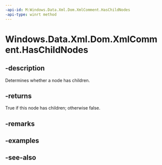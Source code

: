 ----api-id: M:Windows.Data.Xml.Dom.XmlComment.HasChildNodes
-api-type: winrt method
---<!-- Method syntaxpublic bool HasChildNodes()--># Windows.Data.Xml.Dom.XmlComment.HasChildNodes## -descriptionDetermines whether a node has children.## -returnsTrue if this node has children; otherwise false.## -remarks## -examples## -see-also
